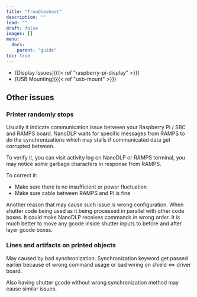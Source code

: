 ```yaml
---
title: "Troubleshoot"
description: ""
lead: ""
draft: false
images: []
menu: 
  docs:
    parent: "guide"
toc: true
---
```


* [Display Issues]({{< ref "raspberry-pi-display" >}})
* [USB Mounting]({{< ref "usb-mount" >}})

## Other issues

### Printer randomly stops

Usually it indicate communication issue between your Raspberry Pi / SBC and RAMPS board. NanoDLP waits for specific messages from RAMPS to do the synchronizations which may stalls if communicated data get corrupted between.

To verify it, you can visit activity log on NanoDLP or RAMPS terminal, you may notice some garbage characters in response from RAMPS.

To correct it:

* Make sure there is no insufficient or power fluctuation
* Make sure cable between RAMPS and Pi is fine

Another reason that may cause such issue is wrong configuration. When shutter code being used as it being processed in parallel with other code boxes. It could make NanoDLP receives commands in wrong order.
It is much better to move any gcode inside shutter inputs to before and after layer gcode boxes.

### Lines and artifacts on printed objects

May caused by bad synchronization. Synchronization keyword get passed earlier because of wrong command usage or bad wiring on shield <=> driver board.

Also having shutter gcode without wrong synchronization method may cause similar issues.
